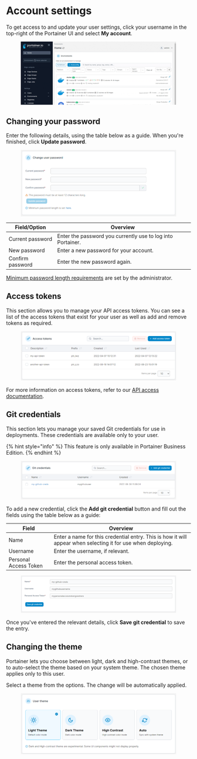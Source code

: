 # Account settings

To get access to and update your user settings, click your username in the top-right of the Portainer UI and select **My account**.

<figure><img src="../.gitbook/assets/2.15-accountsettings.gif" alt=""><figcaption></figcaption></figure>

## Changing your password

Enter the following details, using the table below as a guide. When you're finished, click **Update password**.

<figure><img src="../.gitbook/assets/2.15-accountsettings-changepw.png" alt=""><figcaption></figcaption></figure>

| Field/Option     | Overview                                                    |
| ---------------- | ----------------------------------------------------------- |
| Current password | Enter the password you currently use to log into Portainer. |
| New password     | Enter a new password for your account.                      |
| Confirm password | Enter the new password again.                               |

[Minimum password length requirements](../admin/settings/authentication/) are set by the administrator.

## Access tokens

This section allows you to manage your API access tokens. You can see a list of the access tokens that exist for your user as well as add and remove tokens as required.

<figure><img src="../.gitbook/assets/2.15-accountsettings-apitokens.png" alt=""><figcaption></figcaption></figure>

For more information on access tokens, refer to our [API access documentation](../api/access.md#creating-an-access-token).

## Git credentials

This section lets you manage your saved Git credentials for use in deployments. These credentials are available only to your user.

{% hint style="info" %}
This feature is only available in Portainer Business Edition.
{% endhint %}

<figure><img src="../.gitbook/assets/2.16-account-gitcreds.png" alt=""><figcaption></figcaption></figure>

To add a new credential, click the **Add git credential** button and fill out the fields using the table below as a guide:

| Field                 | Overview                                                                                                     |
| --------------------- | ------------------------------------------------------------------------------------------------------------ |
| Name                  | Enter a name for this credential entry. This is how it will appear when selecting it for use when deploying. |
| Username              | Enter the username, if relevant.                                                                             |
| Personal Access Token | Enter the personal access token.                                                                             |

<figure><img src="../.gitbook/assets/2.16-account-gitcreds-add.png" alt=""><figcaption></figcaption></figure>

Once you've entered the relevant details, click **Save git credential** to save the entry.

## Changing the theme

Portainer lets you choose between light, dark and high-contrast themes, or to auto-select the theme based on your system theme. The chosen theme applies only to this user.

Select a theme from the options. The change will be automatically applied.

<figure><img src="../.gitbook/assets/2.15-accountsettings-theme.png" alt=""><figcaption></figcaption></figure>

